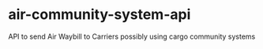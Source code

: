 # air-community-system-api
API to send Air Waybill to Carriers possibly using cargo community systems
